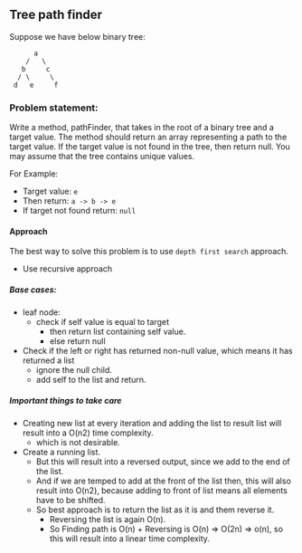## Tree path finder
 Suppose we have below binary tree:
```
      a
    /   \
   b     c
  / \     \
 d   e     f
```
### Problem statement:
Write a method, pathFinder, that takes in the root of a binary tree and a target value. The method should return an array representing a path to the target value. If the target value is not found in the tree, then return null.
You may assume that the tree contains unique values.

For Example:
* Target value: `e`
* Then return: `a -> b -> e`
* If target not found return: `null`

#### Approach
The best way to solve this problem is to use `depth first search` approach.
* Use recursive approach
##### Base cases:
* leaf node: 
  * check if self value is equal to target
    * then return list containing self value.
    * else return null
* Check if the left or right has returned non-null value, which means it has returned a list
  * ignore the null child.
  * add self to the list and return.

##### Important things to take care
* Creating new list at every iteration and adding the list to result list will result into a O(n2) time complexity.
  * which is not desirable.
* Create a running list.
  * But this will result into a reversed output, since we add to the end of the list.
  * And if we are temped to add at the front of the list then, this will also result into O(n2), because adding to front of list means all elements have to be shifted.
  * So best approach is to return the list as it is and them reverse it.
    * Reversing the list is again O(n).
    * So Finding path is O(n) + Reversing is O(n) => O(2n) => o(n), so this will result into a linear time complexity.
